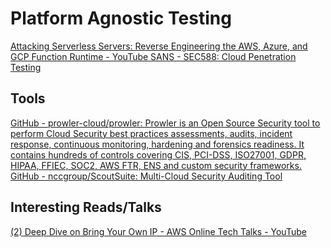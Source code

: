 # Platform Agnostic Testing
[Attacking Serverless Servers: Reverse Engineering the AWS, Azure, and GCP Function Runtime - YouTube ](https://www.youtube.com/watch?v=DegAofI3fR0)
[SANS - SEC588: Cloud Penetration Testing](https://www.sans.org/cyber-security-courses/cloud-penetration-testing/)

## Tools
[GitHub - prowler-cloud/prowler: Prowler is an Open Source Security tool to perform Cloud Security best practices assessments, audits, incident response, continuous monitoring, hardening and forensics readiness. It contains hundreds of controls covering CIS, PCI-DSS, ISO27001, GDPR, HIPAA, FFIEC, SOC2, AWS FTR, ENS and custom security frameworks.](https://github.com/prowler-cloud/prowler)
[GitHub - nccgroup/ScoutSuite: Multi-Cloud Security Auditing Tool](https://github.com/nccgroup/ScoutSuite)

## Interesting Reads/Talks
[(2) Deep Dive on Bring Your Own IP - AWS Online Tech Talks - YouTube](https://www.youtube.com/watch?v=6G54JaQq5Go)
